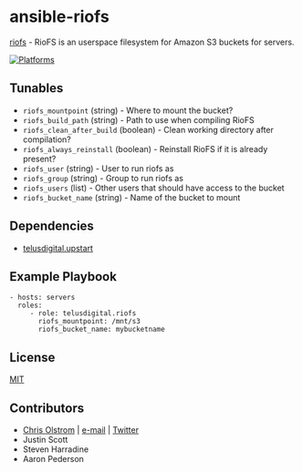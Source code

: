 # ansible-riofs

[riofs](https://github.com/skoobe/riofs) - RioFS is an userspace filesystem for Amazon S3 buckets for servers.

[![Platforms](http://img.shields.io/badge/platforms-ubuntu-lightgrey.svg?style=flat)](#)

Tunables
--------
* `riofs_mountpoint` (string) - Where to mount the bucket?
* `riofs_build_path` (string) - Path to use when compiling RioFS
* `riofs_clean_after_build` (boolean) - Clean working directory after compilation?
* `riofs_always_reinstall` (boolean) - Reinstall RioFS if it is already present?
* `riofs_user` (string) - User to run riofs as
* `riofs_group` (string) - Group to run riofs as
* `riofs_users` (list) - Other users that should have access to the bucket
* `riofs_bucket_name` (string) - Name of the bucket to mount

Dependencies
------------
* [telusdigital.upstart](https://github.com/telusdigital/ansible-upstart/)

Example Playbook
----------------
    - hosts: servers
      roles:
         - role: telusdigital.riofs
           riofs_mountpoint: /mnt/s3
           riofs_bucket_name: mybucketname

License
-------
[MIT](https://tldrlegal.com/license/mit-license)

Contributors
------------
* [Chris Olstrom](https://colstrom.github.io/) | [e-mail](mailto:chris@olstrom.com) | [Twitter](https://twitter.com/ChrisOlstrom)
* Justin Scott
* Steven Harradine
* Aaron Pederson
